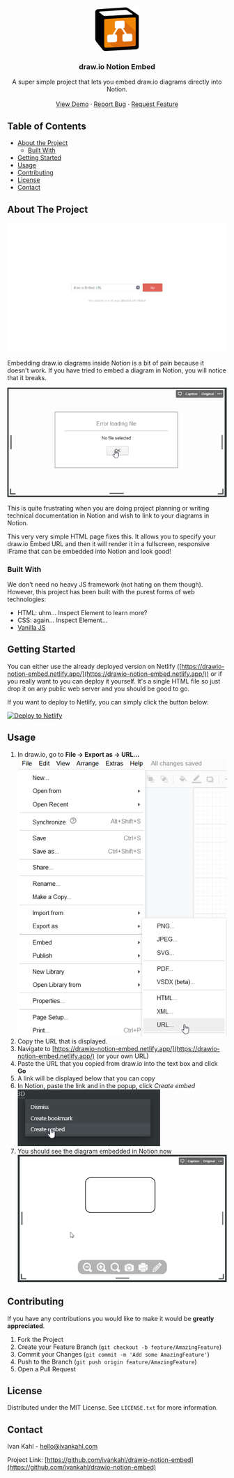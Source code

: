 <!--
*** Thanks for checking out this README Template. If you have a suggestion that would
*** make this better, please fork the repo and create a pull request or simply open
*** an issue with the tag "enhancement".
*** Thanks again! Now go create something AMAZING! :D
-->

<!-- PROJECT LOGO -->
<br />
<p align="center">
  <a href="https://github.com/ivankahl/drawio-notion-embed">
    <img src="images/Drawio_Notion.png" alt="Logo" width="100" height="100">
  </a>

  <h3 align="center">draw.io Notion Embed</h3>

  <p align="center">
    A super simple project that lets you embed draw.io diagrams directly into Notion.
    <br />
    <br />
    <a href="https://drawio-notion-embed.netlify.app/">View Demo</a>
    ·
    <a href="https://github.com/ivankahl/drawio-notion-embed/issues">Report Bug</a>
    ·
    <a href="https://github.com/ivankahl/drawio-notion-embed/issues">Request Feature</a>
  </p>
</p>

<!-- TABLE OF CONTENTS -->

## Table of Contents

- [About the Project](#about-the-project)
  - [Built With](#built-with)
- [Getting Started](#getting-started)
- [Usage](#usage)
- [Contributing](#contributing)
- [License](#license)
- [Contact](#contact)

<!-- ABOUT THE PROJECT -->

## About The Project

[![draw.io Notion Embed](images/screenshot.png)](https://drawio-notion-embed.netlify.app/)

Embedding draw.io diagrams inside Notion is a bit of pain because it doesn't work. If you have tried to embed a diagram in Notion, you will notice that it breaks.

![This is probably the error you see in Notion](images/the-bad.png)

This is quite frustrating when you are doing project planning or writing technical documentation in Notion and wish to link to your diagrams in Notion.

This very very simple HTML page fixes this. It allows you to specify your draw.io Embed URL and then it will render it in a fullscreen, responsive iFrame that can be embedded into Notion and look good!

### Built With

We don't need no heavy JS framework (not hating on them though). However, this project has been built with the purest forms of web technologies:

- HTML: uhm... Inspect Element to learn more?
- CSS: again... Inspect Element...
- [Vanilla JS](http://vanilla-js.com/)

<!-- GETTING STARTED -->

## Getting Started

You can either use the already deployed version on Netlify ([https://drawio-notion-embed.netlify.app/](https://drawio-notion-embed.netlify.app/)) or if you really want to you can deploy it yourself. It's a single HTML file so just drop it on any public web server and you should be good to go.

If you want to deploy to Netlify, you can simply click the button below:

<a href="https://app.netlify.com/start/deploy?repository=https://github.com/ivankahl/drawio-notion-embed">
  <img src="https://www.netlify.com/img/deploy/button.svg" alt="Deploy to Netlify">
</a>

## Usage

1. In draw.io, go to **File -> Export as -> URL...**
   ![Export the diagram to URL in draw.io](images/1-export-url.png)
2. Copy the URL that is displayed.
3. Navigate to [https://drawio-notion-embed.netlify.app/](https://drawio-notion-embed.netlify.app/) (or your own URL)
4. Paste the URL that you copied from draw.io into the text box and click **Go**
5. A link will be displayed below that you can copy
6. In Notion, paste the link and in the popup, click _Create embed_
   ![The popup](images/6-popup.png)
7. You should see the diagram embedded in Notion now
   ![The final result](images/7-result.png)

<!-- CONTRIBUTING -->

## Contributing

If you have any contributions you would like to make it would be **greatly appreciated**.

1. Fork the Project
2. Create your Feature Branch (`git checkout -b feature/AmazingFeature`)
3. Commit your Changes (`git commit -m 'Add some AmazingFeature'`)
4. Push to the Branch (`git push origin feature/AmazingFeature`)
5. Open a Pull Request

<!-- LICENSE -->

## License

Distributed under the MIT License. See `LICENSE.txt` for more information.

<!-- CONTACT -->

## Contact

Ivan Kahl - hello@ivankahl.com

Project Link: [https://github.com/ivankahl/drawio-notion-embed](https://github.com/ivankahl/drawio-notion-embed)
